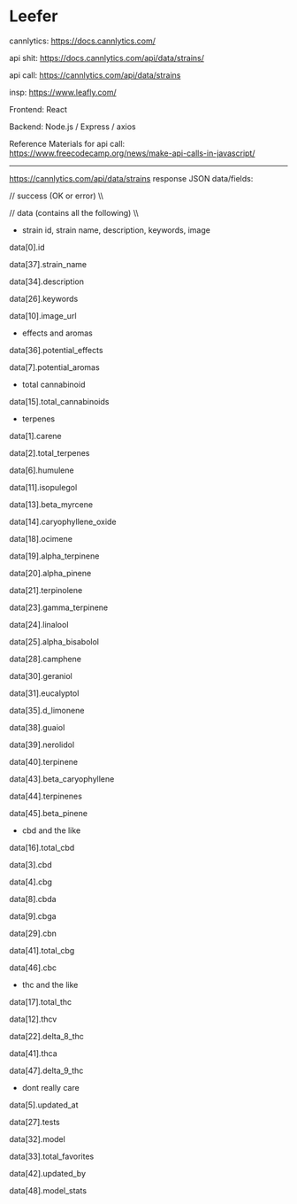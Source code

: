 # Leefer
cannlytics: https://docs.cannlytics.com/

api shit: https://docs.cannlytics.com/api/data/strains/

api call: https://cannlytics.com/api/data/strains

insp: https://www.leafly.com/

Frontend: React

Backend: Node.js / Express / axios

Reference Materials for api call: https://www.freecodecamp.org/news/make-api-calls-in-javascript/

*******************************************************************************************************

https://cannlytics.com/api/data/strains response JSON data/fields:

// success (OK or error) \\\

// data (contains all the following) \\\

- strain id, strain name, description, keywords, image

data[0].id

data[37].strain_name

data[34].description

data[26].keywords

data[10].image_url


- effects and aromas

data[36].potential_effects

data[7].potential_aromas


- total cannabinoid

data[15].total_cannabinoids


- terpenes

data[1].carene

data[2].total_terpenes

data[6].humulene

data[11].isopulegol

data[13].beta_myrcene

data[14].caryophyllene_oxide

data[18].ocimene

data[19].alpha_terpinene

data[20].alpha_pinene

data[21].terpinolene

data[23].gamma_terpinene

data[24].linalool

data[25].alpha_bisabolol

data[28].camphene

data[30].geraniol

data[31].eucalyptol

data[35].d_limonene

data[38].guaiol

data[39].nerolidol

data[40].terpinene

data[43].beta_caryophyllene

data[44].terpinenes

data[45].beta_pinene


- cbd and the like

data[16].total_cbd

data[3].cbd

data[4].cbg

data[8].cbda

data[9].cbga

data[29].cbn

data[41].total_cbg

data[46].cbc



- thc and the like

data[17].total_thc

data[12].thcv

data[22].delta_8_thc

data[41].thca

data[47].delta_9_thc


- dont really care

data[5].updated_at

data[27].tests

data[32].model

data[33].total_favorites

data[42].updated_by

data[48].model_stats
